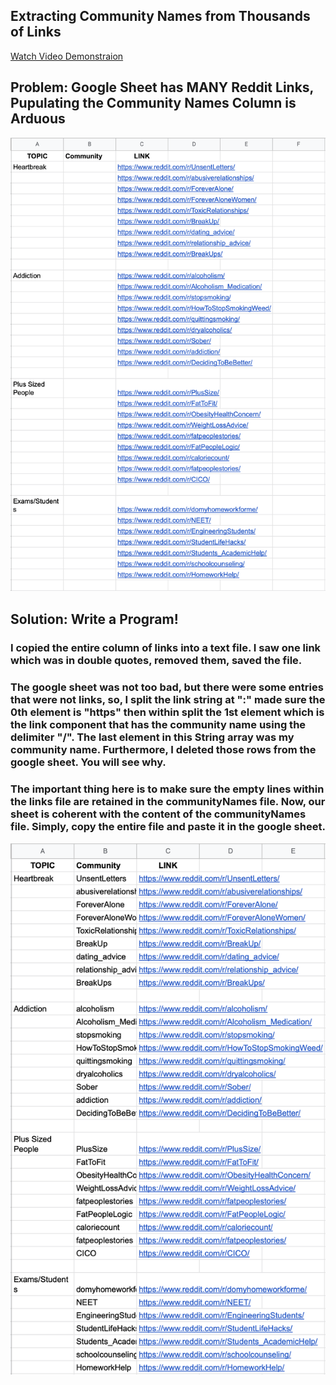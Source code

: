 ## Extracting Community Names from Thousands of Links  

[Watch Video Demonstraion](https://www.youtube.com/watch?v=H7nbVwMha8w)
  
## Problem: Google Sheet has MANY Reddit Links, Pupulating the Community Names Column is Arduous

![Image of Sheet](Images/Before.png)

## Solution: Write a Program!  


### I copied the entire column of links into a text file. I saw one link which was in double quotes, removed them, saved the file.  
  
### The google sheet was not too bad, but there were some entries that were not links, so, I split the link string at ":" made sure the 0th element is "https" then within split the 1st element which is the link component that has the community name using the delimiter "/". The last element in this String array was my community name. Furthermore, I deleted those rows from the google sheet. You will see why.  
  
### The important thing here is to make sure the empty lines within the links file are retained in the communityNames file. Now, our sheet is coherent with the content of the communityNames file. Simply, copy the entire file and paste it in the google sheet.

![Image of Complete Sheet](Images/After.png)




